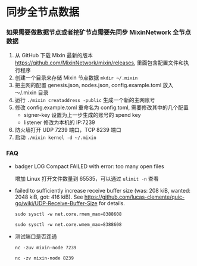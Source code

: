 # 同步全节点数据

### 如果需要做数据节点或者挖矿节点需要先同步 MixinNetwork 全节点数据

1. 从 GitHub 下载 Mixin 最新的版本 https://github.com/MixinNetwork/mixin/releases, 里面包含配置文件和执行程序
2. 创建一个目录来存储 Mixin 节点数据 `mkdir ~/.mixin`
3. 把主网的配置 genesis.json, nodes.json, config.example.toml 放入 ～/.mixin 目录
4. 运行 `./mixin creataddress -public` 生成一个新的主网账号
5. 修改 config.example.toml 重命名为 config.toml, 需要修改其中的几个配置
   - signer-key 设置为上一步生成的账号的 spend key
   - listener 修改为本机的 IP:7239
6. 防火墙打开 UDP 7239 端口，TCP 8239 端口
7. 启动 `./mixin kernel -d ~/.mixin`

### FAQ

- badger LOG Compact FAILED with error: too many open files

  增加 Linux 打开文件数量到 65535，可以通过 `ulimit -n` 查看

- failed to sufficiently increase receive buffer size (was: 208 kiB, wanted: 2048 kiB, got: 416 kiB). See https://github.com/lucas-clemente/quic-go/wiki/UDP-Receive-Buffer-Size for details.

  `sudo sysctl -w net.core.rmem_max=8388608`

  `sudo sysctl -w net.core.wmem_max=8388608`

- 测试端口是否连通

  `nc -zuv mixin-node 7239`

  `nc -zv mixin-node 8239`
